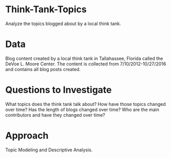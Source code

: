 # Think-Tank-Topics
Analyze the topics blogged about by a local think tank.

# Data
Blog content created by a local think tank in Tallahassee, Florida called the DeVoe L. Moore Center.
The content is collected from 7/10/2012-10/27/2016 and contains all blog posts created.

# Questions to Investigate
What topics does the think tank talk about?
How have those topics changed over time?
Has the length of blogs changed over time?
Who are the main contributors and have they changed over time?

# Approach
Topic Modeling and Descriptive Analysis.
